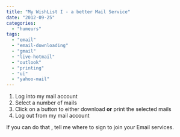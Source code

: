 ```yaml
---
title: "My WishList I - a better Mail Service"
date: "2012-09-25"
categories: 
  - "humeurs"
tags: 
  - "email"
  - "email-downloading"
  - "gmail"
  - "live-hotmail"
  - "outlook"
  - "printing"
  - "ui"
  - "yahoo-mail"
---
```


1. Log into my mail account
2. Select a number of mails
3. Click on a button to either download **or** print the selected mails
4. Log out from my mail account

If you can do that , tell me where to sign to join your Email services.
